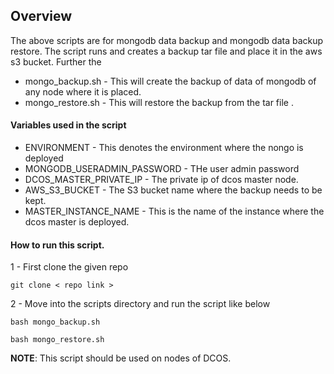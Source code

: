 ## Overview

The above scripts are for mongodb data backup and mongodb data backup restore. The script runs and creates a backup tar file and place it in the aws s3 bucket. Further the 

- mongo_backup.sh - This will create the backup of data of mongodb of any node where it is placed.
- mongo_restore.sh - This will restore the backup from the tar file .

#### Variables used in the script

- ENVIRONMENT - This denotes the environment where the nongo is deployed
- MONGODB_USERADMIN_PASSWORD - THe user admin password
- DCOS_MASTER_PRIVATE_IP - The private ip of dcos master node.
- AWS_S3_BUCKET - The S3 bucket name where the backup needs to be kept.
- MASTER_INSTANCE_NAME - This is the name of the instance where the dcos master is deployed.


#### How to run this script.

1 - First clone the given repo 

```
git clone < repo link > 
```

2 - Move into the scripts directory and run the script like below

```
bash mongo_backup.sh

bash mongo_restore.sh
```

**NOTE**: This script should be used on nodes of DCOS.

### 